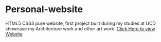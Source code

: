 # Personal-website
HTML5 CSS3 pure website, first project built during my studies at UCD showcase my Architecture work and other art work. 
[Click Here to view Website](https://catluvrhass.github.io/Personal-website/)
